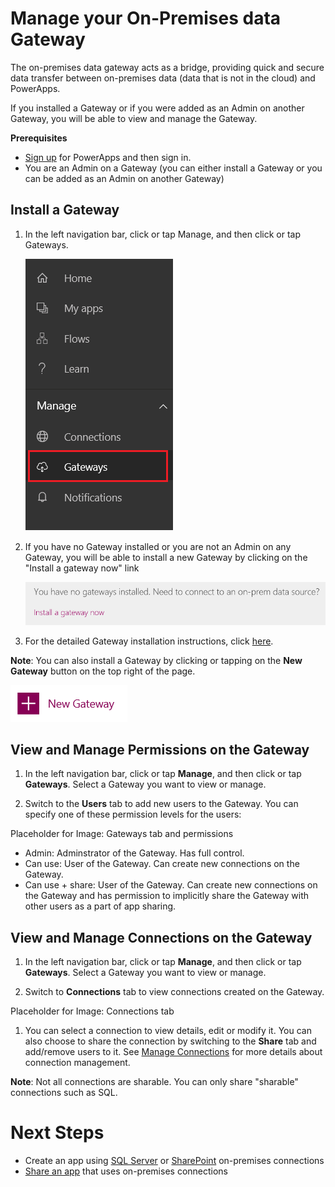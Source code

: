 <properties
    pageTitle="Manage your On-Premises Data Gateway | Microsoft PowerApps"
    description="Manage your On-Premises Data Gateway and connections on the Gateway"
    services=""
    suite="powerapps"
    documentationCenter="na"
    authors="archnair"
    manager="erikre"
    editor=""
    tags=""/>
<tags
    ms.service="powerapps"
    ms.devlang="na"
    ms.topic="article"
    ms.tgt_pltfrm="na"
    ms.workload="na"
    ms.date="06/28/2016"
    ms.author="archanan"/>

# Manage your On-Premises data Gateway #

The on-premises data gateway acts as a bridge, providing quick and secure data transfer between on-premises data (data that is not in the cloud) and PowerApps.

If you installed a Gateway or if you were added as an Admin on another Gateway, you will be able to view and manage the Gateway.

**Prerequisites**

- [Sign up](signup-for-powerapps.md) for PowerApps and then sign in.
- You are an Admin on a Gateway (you can either install a Gateway or you can be added as an Admin on another Gateway)

## Install a Gateway ##
1. In the left navigation bar, click or tap Manage, and then click or tap Gateways.

   ![Gateways under Manage section](./media/gateway-management/manage-gateway.png)

1. If you have no Gateway installed or you are not an Admin on any Gateway, you will be able to install a new Gateway by clicking on the "Install a gateway now" link

   ![Gateways Install](./media/gateway-management/no-gateway-installed.png)

1. For the detailed Gateway installation instructions, click [here]().

**Note**: You can also install a Gateway by clicking or tapping on the **New Gateway** button on the top right of the page.

   ![Gateways Install 2](./media/gateway-management/install-gateway.png)

## View and Manage Permissions on the Gateway ##
1. In the left navigation bar, click or tap **Manage**, and then click or tap **Gateways**. Select a Gateway you want to view or manage.

1. Switch to the **Users** tab to add new users to the Gateway. You can specify one of these permission levels for the users:

  Placeholder for Image: Gateways tab and permissions


- Admin: Adminstrator of the Gateway. Has full control.
- Can use: User of the Gateway. Can create new connections on the Gateway.
- Can use + share: User of the Gateway. Can create new connections on the Gateway and has permission to implicitly share the Gateway with other users as a part of app sharing.

## View and Manage Connections on the Gateway ##
1. In the left navigation bar, click or tap **Manage**, and then click or tap **Gateways**. Select a Gateway you want to view or manage.

1. Switch to **Connections** tab to view connections created on the Gateway.

  Placeholder for Image: Connections tab

1. You can select a connection to view details, edit or modify it. You can also choose to share the connection by switching to the **Share** tab and add/remove users to it. See [Manage Connections](./add-manage-connections.md) for more details about connection management.

**Note**: Not all connections are sharable. You can only share "sharable" connections such as SQL.

# Next Steps #
- Create an app using [SQL Server]() or [SharePoint]() on-premises connections
- [Share an app]() that uses on-premises connections
